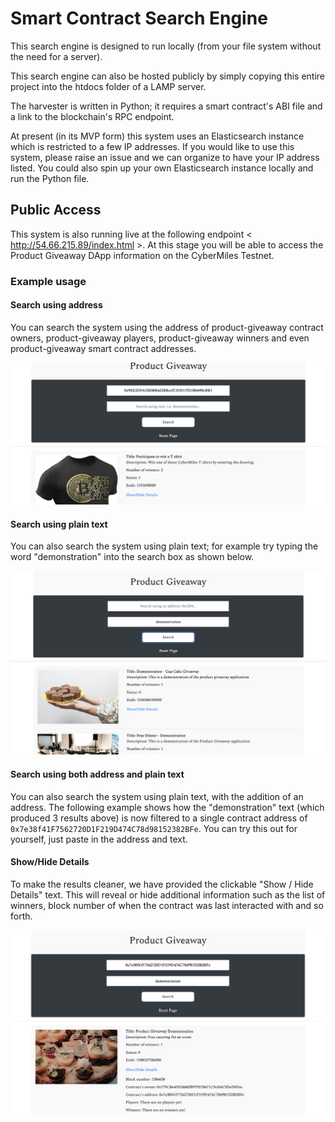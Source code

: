 # Smart Contract Search Engine

This search engine is designed to run locally (from your file system without the need for a server).

This search engine can also be hosted publicly by simply copying this entire project into the htdocs folder of a LAMP server.

The harvester is written in Python; it requires a smart contract's ABI file and a link to the blockchain's RPC endpoint.

At present (in its MVP form) this system uses an Elasticsearch instance which is restricted to a few IP addresses. If you would like to use this system, please raise an issue and we can organize to have your IP address listed. You could also spin up your own Elasticsearch instance locally and run the Python file.

## Public Access

This system is also running live at the following endpoint < http://54.66.215.89/index.html >. At this stage you will be able to access the Product Giveaway DApp information on the CyberMiles Testnet.

### Example usage

#### Search using address

You can search the system using the address of product-giveaway contract owners, product-giveaway players, product-giveaway winners and even product-giveaway smart contract addresses.

![Demonstration address](images/demonstration_address.png)

#### Search using plain text 

You can also search the system using plain text; for example try typing the word "demonstration" into the search box as shown below.

![Demonstration image](images/demonstration_text.png)

#### Search using both address and plain text

You can also search the system using plain text, with the addition of an address. The following example shows how the "demonstration" text (which produced 3 results above) is now filtered to a single contract address of `0x7e38f41F7562720D1F219D474C78d98152382BFe`. You can try this out for yourself, just paste in the address and text.

#### Show/Hide Details

To make the results cleaner, we have provided the clickable "Show / Hide Details" text. This will reveal or hide additional information such as the list of winners, block number of when the contract was last interacted with and so forth.

![Demonstration image](images/demonstration_show.png)


